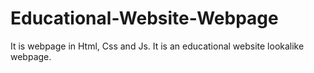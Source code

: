 # Educational-Website-Webpage
It is webpage in Html, Css and Js. It is an educational website lookalike webpage.

